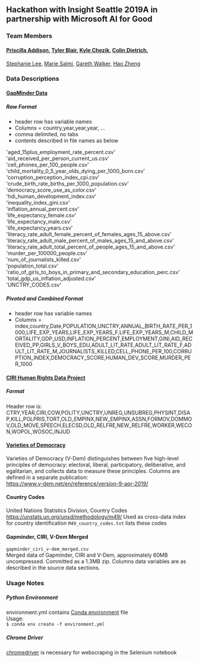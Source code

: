 ## Hackathon with Insight Seattle 2019A in partnership with Microsoft AI for Good

### Team Members
#### [Priscilla Addison](https://github.com/Peaddison), [Tyler Blair](https://github.com/tblair7), [Kyle Chezik](https://github.com/kchezik), [Colin Dietrich](https://github.com/crdietrich),
[Stephanie Lee](https://github.com/stephanieylee), [Marie Salmi](https://github.com/salmim), [Gareth Walker](https://github.com/InternetGareth), [Hao Zheng](https://github.com/pkufelix)

### Data Descriptions  
#### [GapMinder Data](https://www.gapminder.org/data/)

##### Raw Format
* header row has variable names
* Columns = country,year,year,year, ...
* comma delimited, no tabs
* contents described in file names as below

'aged_15plus_employment_rate_percent.csv'  
'aid_received_per_person_current_us.csv'  
'cell_phones_per_100_people.csv'  
'child_mortality_0_5_year_olds_dying_per_1000_born.csv'  
'corruption_perception_index_cpi.csv'  
'crude_birth_rate_births_per_1000_population.csv'  
'democracy_score_use_as_color.csv'  
'hdi_human_development_index.csv'  
'inequality_index_gini.csv'  
'inflation_annual_percent.csv'  
'life_expectancy_female.csv'  
'life_expectancy_male.csv'  
'life_expectancy_years.csv'  
'literacy_rate_adult_female_percent_of_females_ages_15_above.csv'  
'literacy_rate_adult_male_percent_of_males_ages_15_and_above.csv'  
'literacy_rate_adult_total_percent_of_people_ages_15_and_above.csv'  
'murder_per_100000_people.csv'  
'num_of_journalists_killed.csv'  
'population_total.csv'  
'ratio_of_girls_to_boys_in_primary_and_secondary_education_perc.csv'  
'total_gdp_us_inflation_adjusted.csv'  
'UNCTRY_CODES.csv'

##### Pivoted and Combined Format  
* header row has variable names
* Columns = index,country,Date,POPULATION,UNCTRY,ANNUAL_BIRTH_RATE_PER_1000,LIFE_EXP_YEARS,LIFE_EXP_YEARS_F,LIFE_EXP_YEARS_M,CHILD_MORTALITY,GDP_USD,INFLATION_PERCENT,EMPLOYMENT,GINI,AID_RECEIVED_PP,GIRLS_V_BOYS_EDU,ADULT_LIT_RATE,ADULT_LIT_RATE_F,ADULT_LIT_RATE_M,JOURNALISTS_KILLED,CELL_PHONE_PER_100,CORRUPTION_INDEX,DEMOCRACY_SCORE,HUMAN_DEV_SCORE,MURDER_PER_1000

#### [CIRI Human Rights Data Project](http://www.humanrightsdata.com/)

##### Format
Header row is:
CTRY,YEAR,CIRI,COW,POLITY,UNCTRY,UNREG,UNSUBREG,PHYSINT,DISAP,KILL,POLPRIS,TORT,OLD_EMPINX,NEW_EMPINX,ASSN,FORMOV,DOMMOV,OLD_MOVE,SPEECH,ELECSD,OLD_RELFRE,NEW_RELFRE,WORKER,WECON,WOPOL,WOSOC,INJUD

#### [Varieties of Democracy](https://www.v-dem.net/en/)
Varieties of Democracy (V-Dem) distinguishes between five high-level principles of democracy: electoral, liberal, participatory, deliberative, and egalitarian, and collects data to measure these principles.  Columns are defined in a separate publication:  
https://www.v-dem.net/en/reference/version-9-apr-2019/  

#### Country Codes  
United Nations Statistics Division, Country Codes  
https://unstats.un.org/unsd/methodology/m49/
Used as cross-data index for country identification
`M49_country_codes.txt` lists these codes  

#### Gapminder, CIRI, V-Dem Merged  
`gapminder_ciri_v-dem_merged.csv`  
Merged data of Gapminder, CIRI and V-Dem, approximately 60MB uncompressed.  Committed as a 1.3MB zip.  Columns data variables are as described in the source data sections.  

### Usage Notes  

##### Python Environment  
environment.yml contains [Conda environment](https://docs.conda.io/projects/conda/en/latest/user-guide/tasks/manage-environments.html) file  
Usage:  
`$ conda env create -f environment.yml`  

##### Chrome Driver
[chromedriver](https://chromedriver.storage.googleapis.com/index.html?path=74.0.3729.6/) is necessary for webscraping in the Selenium notebook
